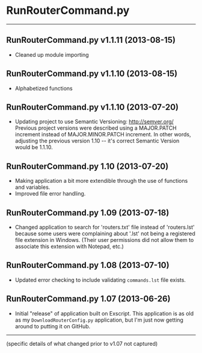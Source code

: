 # RunRouterCommand.py #
---

## RunRouterCommand.py v1.1.11 (2013-08-15) ##
* Cleaned up module importing

## RunRouterCommand.py v1.1.10 (2013-08-15) ##
* Alphabetized functions

## RunRouterCommand.py v1.1.10 (2013-07-20) ##
* Updating project to use Semantic Versioning: http://semver.org/
  Previous project versions were described using a MAJOR.PATCH increment
  instead of MAJOR.MINOR.PATCH increment.  In other words, adjusting the
  previous version 1.10 -- it's correct Semantic Version would be 1.1.10.

## RunRouterCommand.py 1.10 (2013-07-20) ##
* Making application a bit more extendible through the use of functions and
  variables.
* Improved file error handling.

## RunRouterCommand.py 1.09 (2013-07-18) ##
* Changed application to search for 'routers.txt' file instead of 'routers.lst'
  because some users were complaining about '.lst' not being a registered file
  extension in Windows. (Their user permissions did not allow them to associate
  this extension with Notepad, etc.)
  
## RunRouterCommand.py 1.08 (2013-07-10) ##
* Updated error checking to include validating `commands.lst` file exists.

## RunRouterCommand.py 1.07 (2013-06-26) ##
* Initial "release" of application built on Exscript. This application
  is as old as my `DownloadRouterConfig.py` application, but I'm just now 
  getting around to putting it on GitHub.


----------

(specific details of what changed prior to v1.07 not captured)

